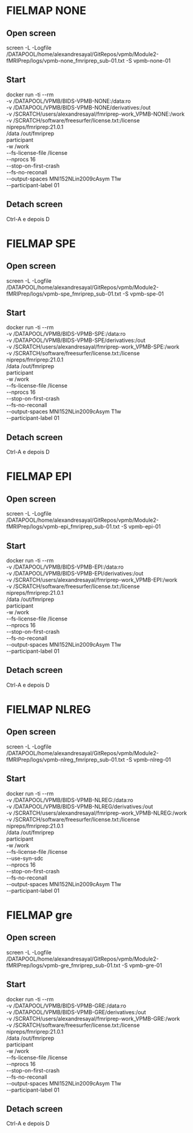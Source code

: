 # FIELMAP NONE

## Open screen
screen -L -Logfile /DATAPOOL/home/alexandresayal/GitRepos/vpmb/Module2-fMRIPrep/logs/vpmb-none_fmriprep_sub-01.txt -S vpmb-none-01

## Start
docker run -ti --rm \
    -v /DATAPOOL/VPMB/BIDS-VPMB-NONE:/data:ro \
    -v /DATAPOOL/VPMB/BIDS-VPMB-NONE/derivatives:/out \
    -v /SCRATCH/users/alexandresayal/fmriprep-work_VPMB-NONE:/work \
    -v /SCRATCH/software/freesurfer/license.txt:/license \
    nipreps/fmriprep:21.0.1 \
    /data /out/fmriprep \
    participant \
    -w /work \
    --fs-license-file /license \
    --nprocs 16 \
    --stop-on-first-crash \
    --fs-no-reconall \
    --output-spaces MNI152NLin2009cAsym T1w \
    --participant-label 01

## Detach screen
Ctrl-A e depois D

# FIELMAP SPE

## Open screen
screen -L -Logfile /DATAPOOL/home/alexandresayal/GitRepos/vpmb/Module2-fMRIPrep/logs/vpmb-spe_fmriprep_sub-01.txt -S vpmb-spe-01

## Start
docker run -ti --rm \
    -v /DATAPOOL/VPMB/BIDS-VPMB-SPE:/data:ro \
    -v /DATAPOOL/VPMB/BIDS-VPMB-SPE/derivatives:/out \
    -v /SCRATCH/users/alexandresayal/fmriprep-work_VPMB-SPE:/work \
    -v /SCRATCH/software/freesurfer/license.txt:/license \
    nipreps/fmriprep:21.0.1 \
    /data /out/fmriprep \
    participant \
    -w /work \
    --fs-license-file /license \
    --nprocs 16 \
    --stop-on-first-crash \
    --fs-no-reconall \
    --output-spaces MNI152NLin2009cAsym T1w \
    --participant-label 01

## Detach screen
Ctrl-A e depois D

# FIELMAP EPI

## Open screen
screen -L -Logfile /DATAPOOL/home/alexandresayal/GitRepos/vpmb/Module2-fMRIPrep/logs/vpmb-epi_fmriprep_sub-01.txt -S vpmb-epi-01

## Start
docker run -ti --rm \
    -v /DATAPOOL/VPMB/BIDS-VPMB-EPI:/data:ro \
    -v /DATAPOOL/VPMB/BIDS-VPMB-EPI/derivatives:/out \
    -v /SCRATCH/users/alexandresayal/fmriprep-work_VPMB-EPI:/work \
    -v /SCRATCH/software/freesurfer/license.txt:/license \
    nipreps/fmriprep:21.0.1 \
    /data /out/fmriprep \
    participant \
    -w /work \
    --fs-license-file /license \
    --nprocs 16 \
    --stop-on-first-crash \
    --fs-no-reconall \
    --output-spaces MNI152NLin2009cAsym T1w \
    --participant-label 01

## Detach screen
Ctrl-A e depois D

# FIELMAP NLREG

## Open screen
screen -L -Logfile /DATAPOOL/home/alexandresayal/GitRepos/vpmb/Module2-fMRIPrep/logs/vpmb-nlreg_fmriprep_sub-01.txt -S vpmb-nlreg-01

## Start
docker run -ti --rm \
    -v /DATAPOOL/VPMB/BIDS-VPMB-NLREG:/data:ro \
    -v /DATAPOOL/VPMB/BIDS-VPMB-NLREG/derivatives:/out \
    -v /SCRATCH/users/alexandresayal/fmriprep-work_VPMB-NLREG:/work \
    -v /SCRATCH/software/freesurfer/license.txt:/license \
    nipreps/fmriprep:21.0.1 \
    /data /out/fmriprep \
    participant \
    -w /work \
    --fs-license-file /license \
    --use-syn-sdc \
    --nprocs 16 \
    --stop-on-first-crash \
    --fs-no-reconall \
    --output-spaces MNI152NLin2009cAsym T1w \
    --participant-label 01

# FIELMAP gre

## Open screen
screen -L -Logfile /DATAPOOL/home/alexandresayal/GitRepos/vpmb/Module2-fMRIPrep/logs/vpmb-gre_fmriprep_sub-01.txt -S vpmb-gre-01

## Start
docker run -ti --rm \
    -v /DATAPOOL/VPMB/BIDS-VPMB-GRE:/data:ro \
    -v /DATAPOOL/VPMB/BIDS-VPMB-GRE/derivatives:/out \
    -v /SCRATCH/users/alexandresayal/fmriprep-work_VPMB-GRE:/work \
    -v /SCRATCH/software/freesurfer/license.txt:/license \
    nipreps/fmriprep:21.0.1 \
    /data /out/fmriprep \
    participant \
    -w /work \
    --fs-license-file /license \
    --nprocs 16 \
    --stop-on-first-crash \
    --fs-no-reconall \
    --output-spaces MNI152NLin2009cAsym T1w \
    --participant-label 01

## Detach screen
Ctrl-A e depois D    
